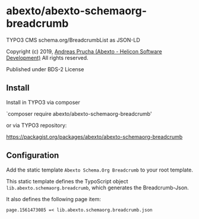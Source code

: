 # abexto/abexto-schemaorg-breadcrumb
TYPO3 CMS schema.org/BreadcrumbList as JSON-LD

Copyright (c) 2019, [Andreas Prucha (Abexto - Helicon Software Development)](http://www.abexto.com)
All rights reserved.

Published under BDS-2 License

Install
-------

Install in TYPO3 via composer

`composer require abexto/abexto-schemaorg-breadcrumb' 

or via TYPO3 repository:

https://packagist.org/packages/abexto/abexto-schemaorg-breadcrumb


Configuration
-------------

Add the static template `Abexto Schema.Org Breadcrumb` to your root template.

This static template defines the TypoScript object `lib.abexto.schemaorg.breadcrumb`, 
which generates the Breadcrumb-Json.

It also defines the following page item:

`page.1561473085 =< lib.abexto.schemaorg.breadcrumb.json` 
